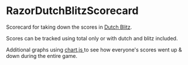 # RazorDutchBlitzScorecard

Scorecard for taking down the scores in [Dutch Blitz](https://dutchblitz.com/).

Scores can be tracked using total only or with dutch and blitz included.

Additional graphs using [chart.js ](https://www.chartjs.org/) to see how everyone's scores went up & down during the entire game.